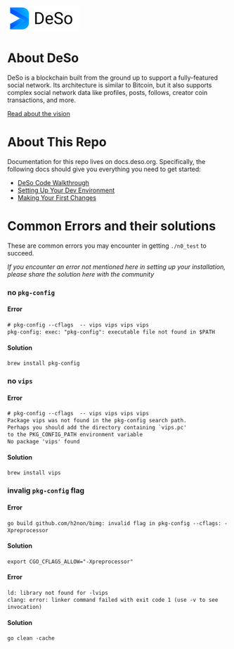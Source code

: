 ![DeSo Logo](assets/camelcase_logo.svg)

# About DeSo

DeSo is a blockchain built from the ground up to support a fully-featured
social network. Its architecture is similar to Bitcoin, but it also supports complex
social network data like profiles, posts, follows, creator coin transactions, and
more.

[Read about the vision](https://docs.deso.org/the-vision)

# About This Repo

Documentation for this repo lives on docs.deso.org. Specifically, the following
docs should give you everything you need to get started:

- [DeSo Code Walkthrough](https://docs.deso.org/code/walkthrough)
- [Setting Up Your Dev Environment](https://docs.deso.org/code/dev-setup)
- [Making Your First Changes](https://docs.deso.org/code/making-your-first-changes)

# Common Errors and their solutions

These are common errors you may encounter in getting `./n0_test` to succeed.

_If you encounter an error not mentioned here in setting up your installation, please share the solution here with the community_

### no `pkg-config`

#### Error

```
# pkg-config --cflags  -- vips vips vips vips
pkg-config: exec: "pkg-config": executable file not found in $PATH
```

#### Solution

```
brew install pkg-config
```

### no `vips`

#### Error

```
# pkg-config --cflags  -- vips vips vips vips
Package vips was not found in the pkg-config search path.
Perhaps you should add the directory containing `vips.pc'
to the PKG_CONFIG_PATH environment variable
No package 'vips' found

```

#### Solution

```
brew install vips
```

### invalig `pkg-config` flag

#### Error

```
go build github.com/h2non/bimg: invalid flag in pkg-config --cflags: -Xpreprocessor
```

#### Solution

```
export CGO_CFLAGS_ALLOW="-Xpreprocessor"
```

#### Error 
```
ld: library not found for -lvips
clang: error: linker command failed with exit code 1 (use -v to see invocation)
```

#### Solution

```
go clean -cache
```